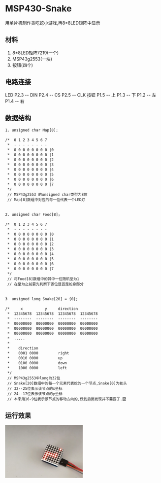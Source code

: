 # MSP430-Snake
用单片机制作贪吃蛇小游戏,再8*8LED矩阵中显示

## 材料

1. 8*8LED矩阵7219(一个)
2. MSP43g2553(一块)
3. 按钮(四个)

## 电路连接
   LED 
   P2.3 -- DIN
   P2.4 -- CS
   P2.5 -- CLK
   按钮
   P1.5 -- 上
   P1.3 -- 下
   P1.2 -- 左
   P1.4 -- 右

## 数据结构

    1. unsigned char Map[8];

    /* 	0 1 2 3 4 5 6 7
     * 	- - - - - - - -
     * 	0 0 0 0 0 0 0 0 |0
     * 	0 0 0 0 0 0 0 0 |1
     * 	0 0 0 0 0 0 0 0 |2
     * 	0 0 0 0 0 0 0 0 |3
     * 	0 0 0 0 0 0 0 0 |4
     * 	0 0 0 0 0 0 0 0 |5
     * 	0 0 0 0 0 0 0 0 |6
     * 	0 0 0 0 0 0 0 0 |7
     */
     // MSP43g2553 的unsigned char类型为8位
     // Map[8]数组中对应的每一位代表一个LED灯


    2. unsigned char Food[8];

    /* 	0 1 2 3 4 5 6 7
     * 	- - - - - - - -
     * 	0 0 0 0 0 0 0 0 |0
     * 	0 0 0 0 0 0 0 0 |1
     * 	0 0 0 0 0 0 0 0 |2
     * 	0 0 0 0 0 0 0 0 |3
     * 	0 0 0 0 0 0 0 0 |4
     * 	0 0 0 0 0 0 0 0 |5
     * 	0 0 0 0 0 0 0 0 |6
     * 	0 0 0 0 0 0 0 0 |7
     */
     // 将Food[8]数组中的其中一位随机至为1
     // 在至为之前要先判断下该位是否是蛇身部分


    3  unsigned long Snake[20] = {0}; 

    /*     x		  y     direction
     *  12345678  12345678  12345678  12345678
     *  --------  --------  --------  --------
     *  00000000  00000000  00000000  00000000
     *  00000000  00000000  00000000  00000000
     *  00000000  00000000  00000000  00000000
     *  .....
     *
     *	  direction
     *	  0001 0000  		right
     *	  0010 0000  		up
     *	  0100 0000  		down
     *	  1000 0000  		left
     */
     // MSP43g2553中long为32位
     // Snake[20]数组中的每一个元素代表蛇的一个节点,Snake[0]为蛇头
     // 32--25位表示该节点的x坐标
     // 24--17位表示该节点的y坐标
     // 本来用16-9位表示该节点的移动方向的,做到后面发现并不需要了.囧


##  运行效果

<img src="img/msp430 snake-01.png" width = "50%" />
